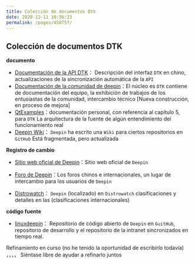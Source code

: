 ```yaml
---
title: Colección de documentos Dtk
date: 2020-12-11 10:56:23
permalink: /pages/45075f/
---
```




## Colección de documentos DTK

**documento**

- [Documentación de la API DTK](https://linuxdeepin.github.io/dtk/)： Descripción del interfaz `DTK` en chino, actualizaciones de la sincronización automática de la `API`
- [Documentación de la comunidad de deepin](http://linuxdeepin.github.io/docs)：El núcleo es `DTK` contiene de documentación del equipo, la exhibición de trabajos de los entusiastas de la comunidad, intercambio técnico      [Nueva construcción, en proceso de mejora]
- [QtExamples](https://github.com/xmuli/QtExamples)：documentación personal, con referencia al capítulo 5, para `DTK` La arquitectura de la fuente de algún entendimiento del funcionamiento real
- [Deepin Wiki](https://github.com/linuxdeepin/developer-center/wiki)： `Deepin` ha escrito una `Wiki` para ciertos repositorios en `GitHub` Está fragmentada, pero actualizada



**Registro de cambio**

- [Sitio web oficial de Deepin](https://www.deepin.org/en/)：Sitio web oficial de `Deepin` 

- [Foro de Deepin](https://bbs.deepin.org/)：Los foros chinos e internacionales, un lugar de intercambio para los usuarios de `Deepin`
- [Distrowatch](https://distrowatch.com/table.php?distribution=deepin)： `Deepin` (localizado) en `Distrowatch` clasificaciones y detalles en las (clasificaciones internacionales)



**código fuente**

- [linuxdeepin](https://github.com/linuxdeepin)： Repositorio de código abierto de `Deepin` en `GuitHub`, repositorio de desarrollo y el repositorio de la intranet sincronizados en tiempo real.





Refinamiento en curso (no he tenido la oportunidad de escribirlo todavía) ，，，， Siéntase libre de ayudar a refinarlo juntos